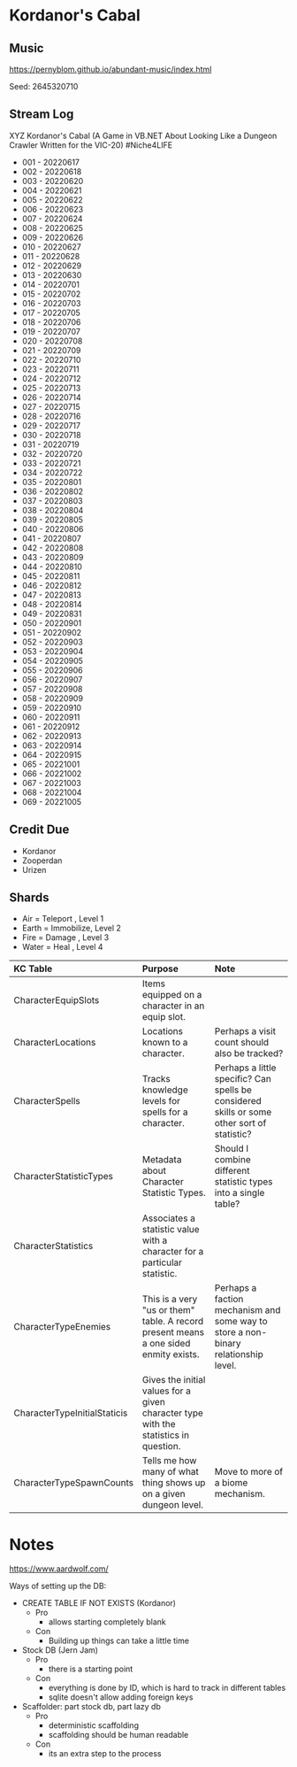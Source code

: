 # Kordanor's Cabal


## Music
https://pernyblom.github.io/abundant-music/index.html

Seed: 2645320710

## Stream Log

XYZ Kordanor's Cabal (A Game in VB.NET About Looking Like a Dungeon Crawler Written for the VIC-20) #Niche4LIFE

* 001 - 20220617
* 002 - 20220618
* 003 - 20220620
* 004 - 20220621
* 005 - 20220622
* 006 - 20220623
* 007 - 20220624
* 008 - 20220625
* 009 - 20220626
* 010 - 20220627
* 011 - 20220628
* 012 - 20220629
* 013 - 20220630
* 014 - 20220701
* 015 - 20220702
* 016 - 20220703
* 017 - 20220705
* 018 - 20220706
* 019 - 20220707
* 020 - 20220708
* 021 - 20220709
* 022 - 20220710
* 023 - 20220711
* 024 - 20220712
* 025 - 20220713
* 026 - 20220714
* 027 - 20220715
* 028 - 20220716
* 029 - 20220717
* 030 - 20220718
* 031 - 20220719
* 032 - 20220720
* 033 - 20220721
* 034 - 20220722
* 035 - 20220801
* 036 - 20220802
* 037 - 20220803
* 038 - 20220804
* 039 - 20220805
* 040 - 20220806
* 041 - 20220807
* 042 - 20220808
* 043 - 20220809
* 044 - 20220810
* 045 - 20220811
* 046 - 20220812
* 047 - 20220813
* 048 - 20220814
* 049 - 20220831
* 050 - 20220901 
* 051 - 20220902
* 052 - 20220903
* 053 - 20220904
* 054 - 20220905
* 055 - 20220906
* 056 - 20220907
* 057 - 20220908
* 058 - 20220909
* 059 - 20220910
* 060 - 20220911
* 061 - 20220912
* 062 - 20220913
* 063 - 20220914
* 064 - 20220915
* 065 - 20221001
* 066 - 20221002
* 067 - 20221003
* 068 - 20221004
* 069 - 20221005

## Credit Due

* Kordanor
* Zooperdan
* Urizen

## Shards

* Air   = Teleport  , Level 1
* Earth = Immobilize, Level 2
* Fire  = Damage    , Level 3
* Water = Heal      , Level 4


| **KC Table** | **Purpose** | **Note** |
|:---|:---|:---|
| CharacterEquipSlots | Items equipped on a character in an equip slot. |  |
| CharacterLocations | Locations known to a character. | Perhaps a visit count should also be tracked? |
| CharacterSpells | Tracks knowledge levels for spells for a character. | Perhaps a little specific? Can spells be considered skills or some other sort of statistic? |
| CharacterStatisticTypes | Metadata about Character Statistic Types. | Should I combine different statistic types into a single table? |
| CharacterStatistics | Associates a statistic value with a character for a particular statistic. |  |
| CharacterTypeEnemies | This is a very "us or them" table. A record present means a one sided enmity exists. | Perhaps a faction mechanism and some way to store a non-binary relationship level. |
| CharacterTypeInitialStaticis | Gives the initial values for a given character type with the statistics in question. |  |
| CharacterTypeSpawnCounts | Tells me how many of what thing shows up on a given dungeon level. | Move to more of a biome mechanism. |


# Notes

https://www.aardwolf.com/


Ways of setting up the DB:
* CREATE TABLE IF NOT EXISTS (Kordanor)
    * Pro
        * allows starting completely blank
    * Con
        * Building up things can take a little time
* Stock DB (Jern Jam)
    * Pro
        * there is a starting point
    * Con
        * everything is done by ID, which is hard to track in different tables
        * sqlite doesn't allow adding foreign keys
* Scaffolder: part stock db, part lazy db
    * Pro
        * deterministic scaffolding
        * scaffolding should be human readable
    * Con
        * its an extra step to the process